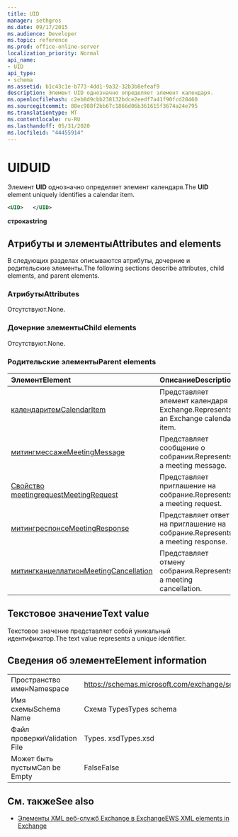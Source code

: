 ```yaml
---
title: UID
manager: sethgros
ms.date: 09/17/2015
ms.audience: Developer
ms.topic: reference
ms.prod: office-online-server
localization_priority: Normal
api_name:
- UID
api_type:
- schema
ms.assetid: b1c43c1e-b773-4dd1-9a32-32b3b8efeaf9
description: Элемент UID однозначно определяет элемент календаря.
ms.openlocfilehash: c2eb8d9cbb238132bdce2eedf7a41f90fcd20460
ms.sourcegitcommit: 88ec988f2bb67c1866d06b361615f3674a24e795
ms.translationtype: MT
ms.contentlocale: ru-RU
ms.lasthandoff: 05/31/2020
ms.locfileid: "44455914"
---
```

# <a name="uid"></a><span data-ttu-id="3534e-103">UID</span><span class="sxs-lookup"><span data-stu-id="3534e-103">UID</span></span>

<span data-ttu-id="3534e-104">Элемент **UID** однозначно определяет элемент календаря.</span><span class="sxs-lookup"><span data-stu-id="3534e-104">The **UID** element uniquely identifies a calendar item.</span></span> 
  
```xml
<UID>   </UID>
```

 <span data-ttu-id="3534e-105">**строка**</span><span class="sxs-lookup"><span data-stu-id="3534e-105">**string**</span></span>
## <a name="attributes-and-elements"></a><span data-ttu-id="3534e-106">Атрибуты и элементы</span><span class="sxs-lookup"><span data-stu-id="3534e-106">Attributes and elements</span></span>

<span data-ttu-id="3534e-107">В следующих разделах описываются атрибуты, дочерние и родительские элементы.</span><span class="sxs-lookup"><span data-stu-id="3534e-107">The following sections describe attributes, child elements, and parent elements.</span></span>
  
### <a name="attributes"></a><span data-ttu-id="3534e-108">Атрибуты</span><span class="sxs-lookup"><span data-stu-id="3534e-108">Attributes</span></span>

<span data-ttu-id="3534e-109">Отсутствуют.</span><span class="sxs-lookup"><span data-stu-id="3534e-109">None.</span></span>
  
### <a name="child-elements"></a><span data-ttu-id="3534e-110">Дочерние элементы</span><span class="sxs-lookup"><span data-stu-id="3534e-110">Child elements</span></span>

<span data-ttu-id="3534e-111">Отсутствуют.</span><span class="sxs-lookup"><span data-stu-id="3534e-111">None.</span></span>
  
### <a name="parent-elements"></a><span data-ttu-id="3534e-112">Родительские элементы</span><span class="sxs-lookup"><span data-stu-id="3534e-112">Parent elements</span></span>

|<span data-ttu-id="3534e-113">**Элемент**</span><span class="sxs-lookup"><span data-stu-id="3534e-113">**Element**</span></span>|<span data-ttu-id="3534e-114">**Описание**</span><span class="sxs-lookup"><span data-stu-id="3534e-114">**Description**</span></span>|
|:-----|:-----|
|[<span data-ttu-id="3534e-115">календаритем</span><span class="sxs-lookup"><span data-stu-id="3534e-115">CalendarItem</span></span>](calendaritem.md) <br/> |<span data-ttu-id="3534e-116">Представляет элемент календаря Exchange.</span><span class="sxs-lookup"><span data-stu-id="3534e-116">Represents an Exchange calendar item.</span></span>  <br/> |
|[<span data-ttu-id="3534e-117">митингмессаже</span><span class="sxs-lookup"><span data-stu-id="3534e-117">MeetingMessage</span></span>](meetingmessage.md) <br/> |<span data-ttu-id="3534e-118">Представляет сообщение о собрании.</span><span class="sxs-lookup"><span data-stu-id="3534e-118">Represents a meeting message.</span></span>  <br/> |
|[<span data-ttu-id="3534e-119">Свойство meetingrequest</span><span class="sxs-lookup"><span data-stu-id="3534e-119">MeetingRequest</span></span>](meetingrequest.md) <br/> |<span data-ttu-id="3534e-120">Представляет приглашение на собрание.</span><span class="sxs-lookup"><span data-stu-id="3534e-120">Represents a meeting request.</span></span>  <br/> |
|[<span data-ttu-id="3534e-121">митингреспонсе</span><span class="sxs-lookup"><span data-stu-id="3534e-121">MeetingResponse</span></span>](meetingresponse.md) <br/> |<span data-ttu-id="3534e-122">Представляет ответ на приглашение на собрание.</span><span class="sxs-lookup"><span data-stu-id="3534e-122">Represents a meeting response.</span></span>  <br/> |
|[<span data-ttu-id="3534e-123">митингканцеллатион</span><span class="sxs-lookup"><span data-stu-id="3534e-123">MeetingCancellation</span></span>](meetingcancellation.md) <br/> |<span data-ttu-id="3534e-124">Представляет отмену собрания.</span><span class="sxs-lookup"><span data-stu-id="3534e-124">Represents a meeting cancellation.</span></span>  <br/> |
   
## <a name="text-value"></a><span data-ttu-id="3534e-125">Текстовое значение</span><span class="sxs-lookup"><span data-stu-id="3534e-125">Text value</span></span>

<span data-ttu-id="3534e-126">Текстовое значение представляет собой уникальный идентификатор.</span><span class="sxs-lookup"><span data-stu-id="3534e-126">The text value represents a unique identifier.</span></span>
  
## <a name="element-information"></a><span data-ttu-id="3534e-127">Сведения об элементе</span><span class="sxs-lookup"><span data-stu-id="3534e-127">Element information</span></span>

|||
|:-----|:-----|
|<span data-ttu-id="3534e-128">Пространство имен</span><span class="sxs-lookup"><span data-stu-id="3534e-128">Namespace</span></span>  <br/> |https://schemas.microsoft.com/exchange/services/2006/types  <br/> |
|<span data-ttu-id="3534e-129">Имя схемы</span><span class="sxs-lookup"><span data-stu-id="3534e-129">Schema Name</span></span>  <br/> |<span data-ttu-id="3534e-130">Схема Types</span><span class="sxs-lookup"><span data-stu-id="3534e-130">Types schema</span></span>  <br/> |
|<span data-ttu-id="3534e-131">Файл проверки</span><span class="sxs-lookup"><span data-stu-id="3534e-131">Validation File</span></span>  <br/> |<span data-ttu-id="3534e-132">Types. xsd</span><span class="sxs-lookup"><span data-stu-id="3534e-132">Types.xsd</span></span>  <br/> |
|<span data-ttu-id="3534e-133">Может быть пустым</span><span class="sxs-lookup"><span data-stu-id="3534e-133">Can be Empty</span></span>  <br/> |<span data-ttu-id="3534e-134">False</span><span class="sxs-lookup"><span data-stu-id="3534e-134">False</span></span>  <br/> |
   
## <a name="see-also"></a><span data-ttu-id="3534e-135">См. также</span><span class="sxs-lookup"><span data-stu-id="3534e-135">See also</span></span>



- [<span data-ttu-id="3534e-136">Элементы XML веб-служб Exchange в Exchange</span><span class="sxs-lookup"><span data-stu-id="3534e-136">EWS XML elements in Exchange</span></span>](ews-xml-elements-in-exchange.md)

